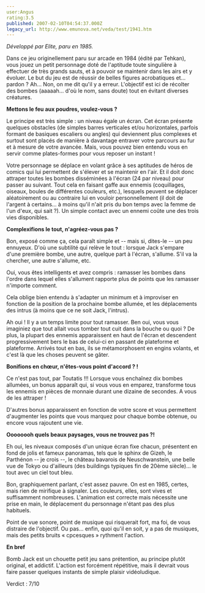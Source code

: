 ```yaml
---
user:Angus
rating:3.5
published: 2007-02-10T04:54:37.000Z
legacy_url: http://www.emunova.net/veda/test/1941.htm
---
```

_Développé par Elite, paru en 1985\._  

  

Dans ce jeu originellement paru sur arcade en 1984 (édité par Tehkan), vous jouez un petit personnage doté de l'aptitude toute singulière à effectuer de très grands sauts, et à pouvoir se maintenir dans les airs et y évoluer. Le but du jeu est de réussir de belles figures acrobatiques et... pardon ? Ah... Non, on me dit qu'il y a erreur. L'objectif est ici de récolter des bombes (aaaaah... d'où le nom, sans doute) tout en évitant diverses créatures.  

  

**Mettons le feu aux poudres, voulez-vous ?**  

  

Le principe est très simple : un niveau égale un écran. Cet écran présente quelques obstacles (de simples barres verticales et/ou horizontales, parfois formant de basiques escaliers ou angles) qui deviennent plus complexes et surtout sont placés de manière à davantage entraver votre parcours au fur et à mesure de votre avancée. Mais, vous pouvez bien entendu vous en servir comme plates-formes pour vous reposer un instant !  

  

Votre personnage se déplace en volant grâce à ses aptitudes de héros de comics qui lui permettent de s'élever et se maintenir en l'air. Et il doit donc attraper toutes les bombes disséminées à l'écran (24 par niveau) pour passer au suivant. Tout cela en faisant gaffe aux ennemis (coquillages, oiseaux, boules de différentes couleurs, etc.), lesquels peuvent se déplacer aléatoirement ou au contraire lui en vouloir personnellement (il doit de l'argent à certains... à moins qu'il n'ait pris du bon temps avec la femme de l'un d'eux, qui sait ?). Un simple contact avec un ennemi coûte une des trois vies disponibles.  

  

**Complexifions le tout, n'agréez-vous pas ?**  

  

Bon, exposé comme ça, cela paraît simple et -- mais si, dites-le -- un peu ennuyeux. D'où une subtilité qui relève le tout : lorsque Jack s'empare d'une première bombe, une autre, quelque part à l'écran, s'allume. S'il va la chercher, une autre s'allume, etc.  

Oui, vous êtes intelligents et avez compris : ramasser les bombes dans l'ordre dans lequel elles s'allument rapporte plus de points que les ramasser n'importe comment.  

Cela oblige bien entendu à s'adapter un minimum et à improviser en fonction de la position de la prochaine bombe allumée, et les déplacements des intrus (à moins que ce ne soit Jack, l'intrus).  

  

Ah oui ! Il y a un temps limite pour tout ramasser. Ben oui, vous vous imaginiez que tout allait vous tomber tout cuit dans la bouche ou quoi ? De plus, la plupart des ennemis apparaissent en haut de l'écran et descendent progressivement bers le bas de celui-ci en passant de plateforme et plateforme. Arrivés tout en bas, ils se métamorphosent en engins volants, et c'est là que les choses peuvent se gâter.  

  

**Bonifions en chœur, n'êtes-vous point d'accord ? !**  

  

Ce n'est pas tout, par Toutatis !!! Lorsque vous enchaînez dix bombes allumées, un bonus apparaît qui, si vous vous en emparez, transforme tous les ennemis en pièces de monnaie durant une dizaine de secondes. A vous de les attraper !  

D'autres bonus apparaissent en fonction de votre score et vous permettent d'augmenter les points que vous marquez pour chaque bombe obtenue, ou encore vous rajoutent une vie.  

  

**Oooooooh quels beaux paysages, vous ne trouvez pas ?!**  

  

Eh oui, les niveaux composés d'un unique écran fixe chacun, présentent en fond de jolis et fameux panoramas, tels que le sphinx de Gizeh, le Parthénon -- je crois --, le château bavarois de Neuschwanstein, une belle vue de Tokyo ou d'ailleurs (des buildings typiques fin de 20ème siècle)... le tout avec un ciel tout bleu.  

  

Bon, graphiquement parlant, c'est assez pauvre. On est en 1985, certes, mais rien de mirifique à signaler. Les couleurs, elles, sont vives et suffisamment nombreuses. L'animation est correcte mais nécessite une prise en main, le déplacement du personnage n'étant pas des plus habituels.  

  

Point de vue sonore, point de musique qui risquerait fort, ma foi, de vous distraire de l'objectif. Ou pas... enfin, quoi qu'il en soit, y a pas de musiques, mais des petits bruits « cpcesques » rythment l'action.  

  

**En bref**  

  

Bomb Jack est un chouette petit jeu sans prétention, au principe plutôt original, et addictif. L'action est forcément répétitive, mais il devrait vous faire passer quelques instants de simple plaisir vidéoludique.  

  

Verdict : 7/10